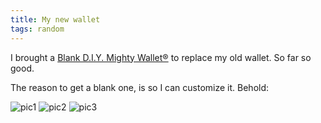 ```yaml
---
title: My new wallet
tags: random
---
```


I brought a [Blank D.I.Y. Mighty Wallet®](http://www.dynomighty.com/product_detail.php?The-Blank-D.I.Y.-Mighty-Wallet%C2%AE&d=mighty-wallets+DY-509) to replace my old wallet. So far so good.

The reason to get a blank one, is so I can customize it. Behold:

![pic1](/files/pictures/2011/08/wallet1.jpg)
![pic2](/files/pictures/2011/08/wallet2.jpg)
![pic3](/files/pictures/2011/08/wallet3.jpg)
